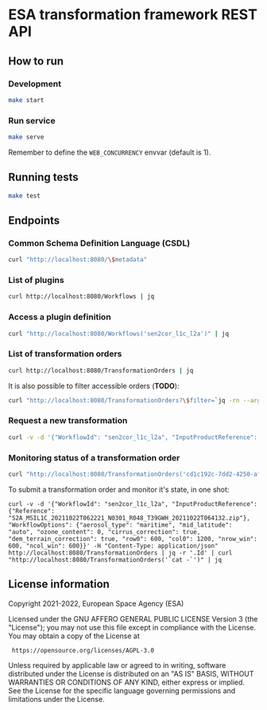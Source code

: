 # ESA transformation framework REST API

## How to run

### Development

```bash
make start
```

### Run service

```bash
make serve
```

Remember to define the `WEB_CONCURRENCY` envvar (default is 1).

## Running tests

```bash
make test
```

## Endpoints

### Common Schema Definition Language (CSDL)

```bash
curl "http://localhost:8080/\$metadata"
```

### List of plugins

```bash
curl http://localhost:8080/Workflows | jq
```

### Access a plugin definition

```bash
curl "http://localhost:8080/Workflows('sen2cor_l1c_l2a')" | jq
```

### List of transformation orders

```bash
curl http://localhost:8080/TransformationOrders | jq
```

It is also possible to filter accessible orders (**TODO**):

```bash
curl "http://localhost:8080/TransformationOrders?\$filter=`jq -rn --arg x "Status eq 'completed'" '$x|@uri'`" | jq
```

### Request a new transformation


```bash
curl -v -d '{"WorkflowId": "sen2cor_l1c_l2a", "InputProductReference": {"Reference": "S2A_MSIL1C_20211022T062221_N0301_R048_T39GWH_20211022T064132.zip"}, "WorkflowOptions": {"aerosol_type": "maritime", "mid_latitude": "auto", "ozone_content": 0, "cirrus_correction": true, "dem_terrain_correction": true, "row0": 600, "col0": 1200, "nrow_win": 600, "ncol_win": 600}}' -H "Content-Type: application/json" http://localhost:8080/TransformationOrders | jq
```

### Monitoring status of a transformation order

```bash
curl "http://localhost:8080/TransformationOrders('cd1c192c-7dd2-4250-af0f-13528680d371')" | jq # -r '.Id'
```

To submit a transformation order and monitor it's state, in one shot:

```
curl -v -d '{"WorkflowId": "sen2cor_l1c_l2a", "InputProductReference": {"Reference": "S2A_MSIL1C_20211022T062221_N0301_R048_T39GWH_20211022T064132.zip"}, "WorkflowOptions": {"aerosol_type": "maritime", "mid_latitude": "auto", "ozone_content": 0, "cirrus_correction": true, "dem_terrain_correction": true, "row0": 600, "col0": 1200, "nrow_win": 600, "ncol_win": 600}}' -H "Content-Type: application/json" http://localhost:8080/TransformationOrders | jq -r '.Id' | curl "http://localhost:8080/TransformationOrders('`cat -`')" | jq
```


## License information

Copyright 2021-2022, European Space Agency (ESA)

Licensed under the GNU AFFERO GENERAL PUBLIC LICENSE Version 3 (the "License");
you may not use this file except in compliance with the License.
You may obtain a copy of the License at

     https://opensource.org/licenses/AGPL-3.0

Unless required by applicable law or agreed to in writing, software
distributed under the License is distributed on an "AS IS" BASIS, 
WITHOUT WARRANTIES OR CONDITIONS OF ANY KIND, either express or implied.
See the License for the specific language governing permissions and
limitations under the License.